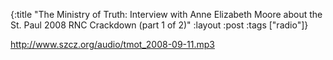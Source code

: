 {:title "The Ministry of Truth: Interview with Anne Elizabeth Moore about the St. Paul 2008 RNC Crackdown (part 1 of 2)"
:layout :post
:tags  ["radio"]}

<http://www.szcz.org/audio/tmot_2008-09-11.mp3>

